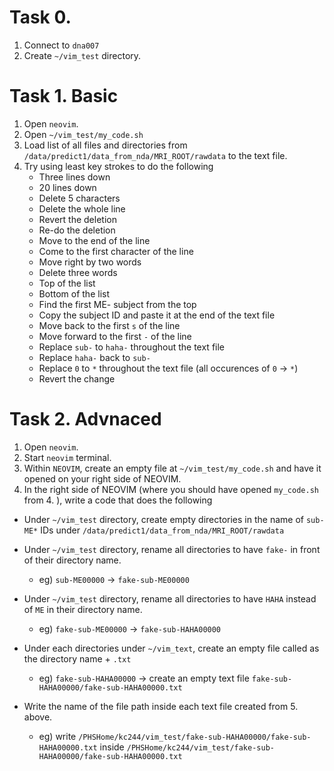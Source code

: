 # Task 0.
1. Connect to `dna007`
2. Create `~/vim_test` directory.

   
# Task 1. Basic
1. Open `neovim`.
2. Open `~/vim_test/my_code.sh`
3. Load list of all files and directories from `/data/predict1/data_from_nda/MRI_ROOT/rawdata` to the text file.
4. Try using least key strokes to do the following
   - Three lines down
   - 20 lines down
   - Delete 5 characters
   - Delete the whole line
   - Revert the deletion
   - Re-do the deletion
   - Move to the end of the line
   - Come to the first character of the line
   - Move right by two words
   - Delete three words
   - Top of the list
   - Bottom of the list
   - Find the first ME- subject from the top
   - Copy the subject ID and paste it at the end of the text file
   - Move back to the first `s` of the line
   - Move forward to the first `-` of the line
   - Replace `sub-` to `haha-` throughout the text file
   - Replace `haha-` back to `sub-`
   - Replace `0` to `*` throughout the text file (all occurences of `0` -> `*`)
   - Revert the change

   


# Task 2. Advnaced
1. Open `neovim`.
2. Start `neovim` terminal.
3. Within `NEOVIM`, create an empty file at `~/vim_test/my_code.sh` and have it opened on your right side of NEOVIM.
4. In the right side of NEOVIM (where you should have opened `my_code.sh` from 4. ), write a code that does the following

   
- Under `~/vim_test` directory, create empty directories in the name of `sub-ME*` IDs under `/data/predict1/data_from_nda/MRI_ROOT/rawdata`

- Under `~/vim_test` directory, rename all directories to have `fake-` in front of their directory name.
     - eg) `sub-ME00000` -> `fake-sub-ME00000`
- Under `~/vim_test` directory, rename all directories to have `HAHA` instead of `ME` in their directory name.
     - eg) `fake-sub-ME00000` -> `fake-sub-HAHA00000`
- Under each directories under `~/vim_text`, create an empty file called as the directory name + `.txt`
     - eg) `fake-sub-HAHA00000` -> create an empty text file `fake-sub-HAHA00000/fake-sub-HAHA00000.txt`
-  Write the name of the file path inside each text file created from 5. above.
     - eg) write `/PHSHome/kc244/vim_test/fake-sub-HAHA00000/fake-sub-HAHA00000.txt` inside `/PHSHome/kc244/vim_test/fake-sub-HAHA00000/fake-sub-HAHA00000.txt` 
